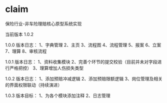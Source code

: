 # claim
保险行业-非车险理赔核心原型系统实现

当前版本 1.0.2

1.0.0 版本日志：
  1、字典管理
  2、主页
  3、流程图
  4、流程管理
  5、报案
  6、立案
  7、理算
  8、审核流程

1.0.1 版本日志：
  1、资料收集模块
  2、完善个环节的提交校验（目前并未对字段进行严格把控）
  3、理算增加人伤损失类型
  
1.0.2 版本日志：
  1、添加预赔冲减逻辑
  2、添加预赔限额逻辑
  3、岗位管理及相关的界面权限联动（持续演进）

1.0.3 版本目标：
  1、为各个模块添加注释
  2、日志管理
